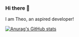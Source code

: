 ### Hi there 👋

I am Theo, an aspired developer!


[![Anurag's GitHub stats](https://github-readme-stats.vercel.app/api?TheoKondak=anuraghazra)](https://github.com/anuraghazra/github-readme-stats)
